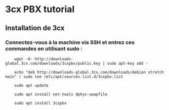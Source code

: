 # 3cx PBX tutorial


## Installation de 3cx


###  Connectez-vous à la machine via SSH et entrez ces commandes en utilisant sudo :


        wget -O- http://downloads-global.3cx.com/downloads/3cxpbx/public.key | sudo apt-key add -

        echo "deb http://downloads-global.3cx.com/downloads/debian stretch main" | sudo tee /etc/apt/sources.list.d/3cxpbx.list

        sudo apt update

        sudo apt install net-tools dphys-swapfile

        sudo apt install 3cxpbx

